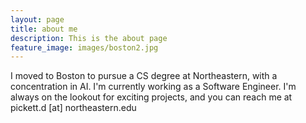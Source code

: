 ```yaml
---
layout: page
title: about me
description: This is the about page
feature_image: images/boston2.jpg
---
```


I moved to Boston to pursue a CS degree at Northeastern, with a concentration in AI. I'm currently working as a Software Engineer. I'm always on the lookout for exciting projects, and you can reach me at pickett.d [at] northeastern.edu